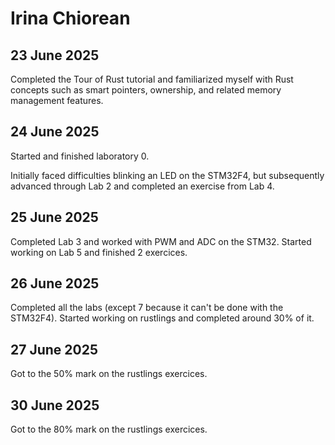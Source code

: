 # Irina Chiorean

## 23 June 2025

Completed the Tour of Rust tutorial and familiarized myself with Rust concepts such as smart pointers, ownership, and related memory management features.

## 24 June 2025

Started and finished laboratory 0. 

Initially faced difficulties blinking an LED on the STM32F4, but subsequently advanced through Lab 2 and completed an exercise from Lab 4.

## 25 June 2025

Completed Lab 3 and worked with PWM and ADC on the STM32.
Started working on Lab 5 and finished 2 exercices.


## 26 June 2025

Completed all the labs (except 7 because it can't be done with the STM32F4).
Started working on rustlings and completed around 30% of it.

## 27 June 2025

Got to the 50% mark on the rustlings exercices.

## 30 June 2025

Got to the 80% mark on the rustlings exercices. 
